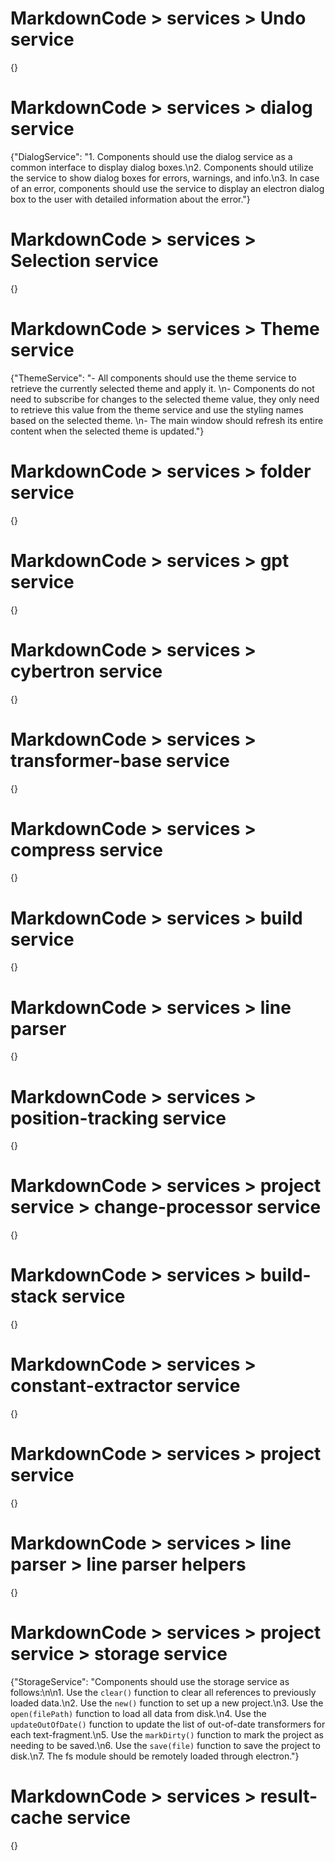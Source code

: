 # MarkdownCode > services > Undo service
{}
# MarkdownCode > services > dialog service
{"DialogService": "1. Components should use the dialog service as a common interface to display dialog boxes.\n2. Components should utilize the service to show dialog boxes for errors, warnings, and info.\n3. In case of an error, components should use the service to display an electron dialog box to the user with detailed information about the error."}
# MarkdownCode > services > Selection service
{}
# MarkdownCode > services > Theme service
{"ThemeService": "- All components should use the theme service to retrieve the currently selected theme and apply it. \n- Components do not need to subscribe for changes to the selected theme value, they only need to retrieve this value from the theme service and use the styling names based on the selected theme. \n- The main window should refresh its entire content when the selected theme is updated."}
# MarkdownCode > services > folder service
{}
# MarkdownCode > services > gpt service
{}
# MarkdownCode > services > cybertron service
{}
# MarkdownCode > services > transformer-base service
{}
# MarkdownCode > services > compress service
{}
# MarkdownCode > services > build service
{}
# MarkdownCode > services > line parser
{}
# MarkdownCode > services > position-tracking service
{}
# MarkdownCode > services > project service > change-processor service
{}
# MarkdownCode > services > build-stack service
{}
# MarkdownCode > services > constant-extractor service
{}
# MarkdownCode > services > project service
{}
# MarkdownCode > services > line parser > line parser helpers
{}
# MarkdownCode > services > project service > storage service
{"StorageService": "Components should use the storage service as follows:\n\n1. Use the `clear()` function to clear all references to previously loaded data.\n2. Use the `new()` function to set up a new project.\n3. Use the `open(filePath)` function to load all data from disk.\n4. Use the `updateOutOfDate()` function to update the list of out-of-date transformers for each text-fragment.\n5. Use the `markDirty()` function to mark the project as needing to be saved.\n6. Use the `save(file)` function to save the project to disk.\n7. The fs module should be remotely loaded through electron."}
# MarkdownCode > services > result-cache service
{}
